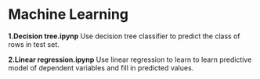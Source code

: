 # Machine Learning
**1.Decision tree.ipynp**
Use decision tree classifier to predict the class of rows in test set.

**2.Linear regression.ipynp**
Use linear regression to learn to learn predictive model of dependent variables and fill in predicted values.
